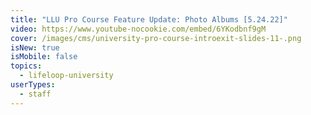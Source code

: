 ```yaml
---
title: "LLU Pro Course Feature Update: Photo Albums [5.24.22]"
video: https://www.youtube-nocookie.com/embed/6YKodbnf9gM
cover: /images/cms/university-pro-course-introexit-slides-11-.png
isNew: true
isMobile: false
topics:
  - lifeloop-university
userTypes:
  - staff
---
```

